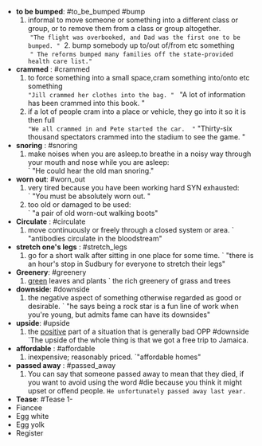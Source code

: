- **to be bumped**: #to_be_bumped #bump
	1. informal to move someone or something into a different class or group, or to remove them from a class or group altogether.  
		 `"The flight was overbooked, and Dad was the first one to be bumped. "`
	 2. bump somebody up to/out of/from etc something  
		 `" The reforms bumped many families off the state-provided health care list."`
- **crammed** :  #crammed
	1. to force something into a small space,cram something into/onto etc something  
		` "Jill crammed her clothes into the bag. " 
		` "A lot of information has been crammed into this book.  "
	2. if a lot of people cram into a place or vehicle, they go into it so it is then full  
		` "We all crammed in and Pete started the car.  "
		` "Thirty-six thousand spectators crammed into the stadium to see the game.  "
- **snoring** :  #snoring
	1. make noises when you are asleep.to breathe in a noisy way through your mouth and nose while you are asleep:  
		` "He could hear the old man snoring."
- **worn out**: #worn_out
	1. very tired because you have been working hard SYN exhausted:  
		` "You must be absolutely worn out. " 
	2. too old or damaged to be used:  
		` "a pair of old worn-out walking boots"
- **Circulate** :  #circulate
	1. move continuously or freely through a closed system or area.
		` "antibodies circulate in the bloodstream"
- **stretch one's legs** : #stretch_legs
	1. go for a short walk after sitting in one place for some time.
	` "there is an hour's stop in Sudbury for everyone to stretch their legs"
- **Greenery**: #greenery
	1. [green](https://www.ldoceonline.com/dictionary/green "green") leaves and plants
		` the rich greenery of grass and trees
- **downside**: #downside
	1. the negative aspect of something otherwise regarded as good or desirable.
		` "he says being a rock star is a fun line of work when you're young, but admits fame can have its downsides"
- **upside**: #upside
	1. the [positive](https://www.ldoceonline.com/dictionary/positive "positive") part of a situation that is generally bad OPP #downside 
		`The upside of the whole thing is that we got a free trip to Jamaica.
- **affordable** : #affordable
	1. inexpensive; reasonably priced.
        `"affordable homes"
- **passed away** : #passed_away 
	1. You can say that someone passed away to mean that they died, if you want to avoid using the word #die because you think it might upset or offend people.
		`He unfortunately passed away last year.`
- **Tease**: #Tease 
	1- 
- Fiancee
- Egg white
- Egg yolk
- Register